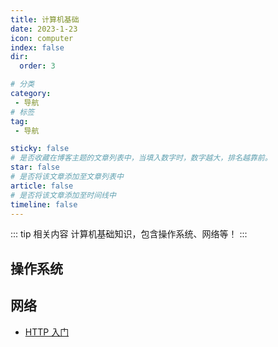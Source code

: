 ```yaml
---
title: 计算机基础
date: 2023-1-23
icon: computer
index: false
dir:
  order: 3

# 分类
category:
 - 导航
# 标签
tag:
 - 导航

sticky: false
# 是否收藏在博客主题的文章列表中，当填入数字时，数字越大，排名越靠前。
star: false
# 是否将该文章添加至文章列表中
article: false
# 是否将该文章添加至时间线中
timeline: false
---
```


::: tip 相关内容
计算机基础知识，包含操作系统、网络等！
:::

## 操作系统


## 网络
- [HTTP 入门](network/HTTP入门.md)